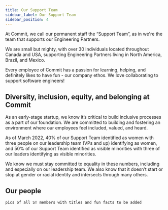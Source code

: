 ```yaml
---
title: Our Support Team
sidebar_label: Our Support Team
sidebar_position: 4
---
```


At Commit, we call our permanent staff the “Support Team”, as in we're the team that supports our Engineering Partners. 

We are small but mighty, with over 30 individuals located throughout Canada and USA, supporting Engineering Partners living in North America, Brazil, and Mexico. 

Every employee of Commit has a passion for learning, helping, and definitely likes to have fun - our company ethos. We love collaborating to support software engineers! 

## Diversity, inclusion, equity, and belonging at Commit

As an early-stage startup, we know it’s critical to build inclusive processes as a part of our foundation. We are committed to building and fostering an environment where our employees feel included, valued, and heard. 

As of March 2022, 40% of our Support Team identified as women with three people on our leadership team (VPs and up) identifying as women, and 50% of our Support Team identified as visible minorities with three of our leaders identifying as visible minorities. 

We know we must stay committed to equality in these numbers, including and especially on our leadership team. We also know that it doesn’t start or stop at gender or racial identity and intersects through many others.

## Our people

```
pics of all ST members with titles and fun facts to be added
```
